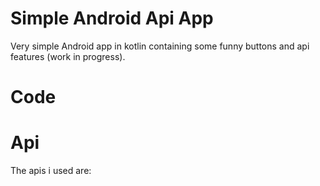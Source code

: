 # Simple Android Api App
Very simple Android app in kotlin containing some funny buttons and api features (work in progress).

# Code



# Api
The apis i used are:
